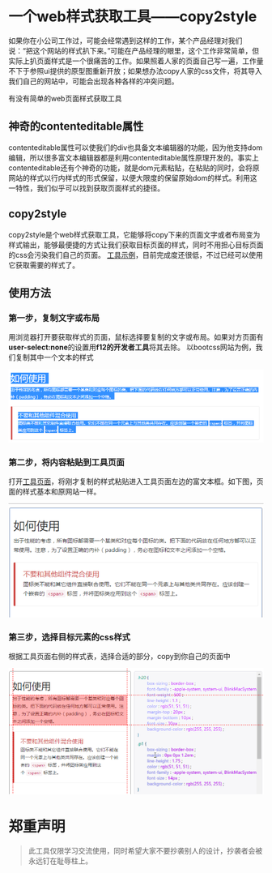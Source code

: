 # 一个web样式获取工具——copy2style

如果你在小公司工作过，可能会经常遇到这样的工作，某个产品经理对我们说：“把这个网站的样式扒下来。”可能在产品经理的眼里，这个工作非常简单，但实际上扒页面样式是一个很痛苦的工作。如果照着人家的页面自己写一遍，工作量不下于参照ui提供的原型图重新开放；如果想办法copy人家的css文件，将其导入我们自己的网站中，可能会出现各种各样的冲突问题。

有没有简单的web页面样式获取工具

## 神奇的contenteditable属性
contenteditable属性可以使我们的div也具备文本编辑器的功能，因为他支持dom编辑，所以很多富文本编辑器都是利用contenteditable属性原理开发的。事实上contenteditable还有个神奇的功能，就是dom元素粘贴，在粘贴的同时，会将原网站的样式以行内样式的形式保留，以便大限度的保留原始dom的样式。利用这一特性，我们似乎可以找到获取页面样式的捷径。

## copy2style
copy2style是个web样式获取工具，它能够将copy下来的页面文字或者布局变为样式输出，能够最便捷的方式让我们获取目标页面的样式，同时不用担心目标页面的css会污染我们自己的页面。
[工具示例](https://laden666666.github.io/my-copy2style/ "Title")，目前完成度还很低，不过已经可以使用它获取需要的样式了。

## 使用方法

### 第一步，复制文字或布局
用浏览器打开要获取样式的页面，鼠标选择要复制的文字或布局。如果对方页面有**user-select:none**的设置用**f12的开发者工具**将其去除。
以bootcss网站为例，我们复制其中一个文本的样式

![image](https://github.com/laden666666/my-copy2style/blob/master/img/step1.png)

### 第二步，将内容粘贴到工具页面
打开[工具页面](https://laden666666.github.io/my-copy2style/ "Title")，将刚才复制的样式粘贴进入工具页面左边的富文本框。如下图，页面的样式基本和原网站一样。

![image](https://github.com/laden666666/my-copy2style/blob/master/img/step2.png)

### 第三步，选择目标元素的css样式
根据工具页面右侧的样式表，选择合适的部分，copy到你自己的页面中

![image](https://github.com/laden666666/my-copy2style/blob/master/img/step3.png)

# 郑重声明
>此工具仅限学习交流使用，同时希望大家不要抄袭别人的设计，抄袭者会被永远钉在耻辱柱上。
